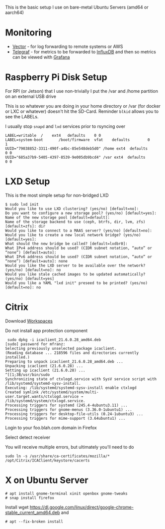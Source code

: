This is the basic setup I use on bare-metal Ubuntu Servers (amd64 or aarch64)

# Monitoring
- [Vector](https://vector.dev/releases/0.11.1/download/) - for log forwarding to remote systems or AWS
- [Telegraf](https://github.com/influxdata/telegraf/releases) - for metrics to be forwarded to [InfluxDB](https://www.influxdata.com/get-influxdb/) and then so metrics can be viewed with [Grafana](https://grafana.com/grafana/download)

# Raspberry Pi Disk Setup

For RPI (or Jetson) that I use non-trivially I put the /var and /home partition on an external USB drive

This is so whatever you are doing in your home directory or /var (for docker or LXC or whatever) doesn't hit the SD-Card. Reminder `blkid` allows you to see the LABELs. 

I usually stop `snapd` and `lxd` services  prior to rsyncing over

```
LABEL=writable	/	 ext4	defaults	0 0
LABEL=system-boot       /boot/firmware  vfat    defaults        0       1
UUID="79038852-3311-490f-a4bc-85e548deb5d0" /home ext4  defaults        0 0
UUID="685a37b9-5405-4397-8539-9e005db9bcd4" /var ext4  defaults        0 0
```

# LXD Setup 

This is the most simple setup for non-bridged LXD

```
$ sudo lxd init
Would you like to use LXD clustering? (yes/no) [default=no]: 
Do you want to configure a new storage pool? (yes/no) [default=yes]: 
Name of the new storage pool [default=default]: 
Name of the storage backend to use (ceph, btrfs, dir, lvm, zfs) [default=zfs]: dir
Would you like to connect to a MAAS server? (yes/no) [default=no]: 
Would you like to create a new local network bridge? (yes/no) [default=yes]: 
What should the new bridge be called? [default=lxdbr0]: 
What IPv4 address should be used? (CIDR subnet notation, “auto” or “none”) [default=auto]: 
What IPv6 address should be used? (CIDR subnet notation, “auto” or “none”) [default=auto]: none
Would you like the LXD server to be available over the network? (yes/no) [default=no]: no
Would you like stale cached images to be updated automatically? (yes/no) [default=yes] 
Would you like a YAML "lxd init" preseed to be printed? (yes/no) [default=no]: no
```
# Citrix

Download [Workspaces](https://www.citrix.com/downloads/workspace-app/linux/workspace-app-for-linux-latest.html)

Do not install app protection component

```
 sudo dpkg -i icaclient_21.6.0.28_amd64.deb 
[sudo] password for mfranz: 
Selecting previously unselected package icaclient.
(Reading database ... 218596 files and directories currently installed.)
Preparing to unpack icaclient_21.6.0.28_amd64.deb ...
Unpacking icaclient (21.6.0.28) ...
Setting up icaclient (21.6.0.28) ...
^[[1;3B/usr/bin/sudo
Synchronizing state of ctxlogd.service with SysV service script with /lib/systemd/systemd-sysv-install.
Executing: /lib/systemd/systemd-sysv-install enable ctxlogd
Created symlink /etc/systemd/system/multi-user.target.wants/ctxlogd.service → /lib/systemd/system/ctxlogd.service.
Processing triggers for systemd (245.4-4ubuntu3.11) ...
Processing triggers for gnome-menus (3.36.0-1ubuntu1) ...
Processing triggers for desktop-file-utils (0.24-1ubuntu3) ...
Processing triggers for mime-support (3.64ubuntu1) ...
```

Login to your foo.blah.com domain in Firefox

Select detect receiver

You will receive multiple errors, but ultimately you'll need to do

```
sudo ln -s /usr/share/ca-certificates/mozilla/* /opt/Citrix/ICAClient/keystore/cacerts
```

# X on Ubuntu Server

```
# apt install gnome-terminal xinit openbox gnome-tweaks
# snap install firefox
```

Install wget https://dl.google.com/linux/direct/google-chrome-stable_current_amd64.deb and 

```
# apt --fix-broken install
```



